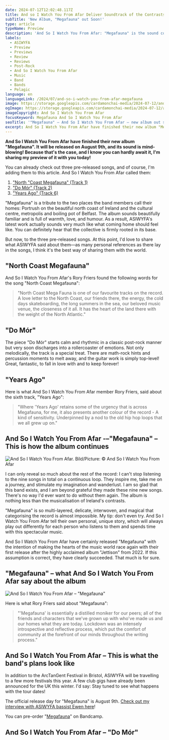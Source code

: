 ```yaml
---
date: 2024-07-12T12:02:48.117Z
title: And so I Watch You From Afar Deliver Soundtrack of the Contrasts of Ireland
subTitle: 'New Album, "Megafauna" out Soon!'
type: article
typeName: Preview
description: 'And So I Watch You From Afar: "Megafauna" is the sound collective’s newest, groundbreaking album. Check it out here and find out everything about it!'
labels:
  - ASIWYFA
  - Preview
  - Previews
  - Review
  - Reviews
  - Post-Rock
  - And So I Watch You From Afar
  - Music
  - Band
  - Bands
  - Pelagic
language: en
languageLink: /2024/07/and-so-i-watch-you-from-afar-megafauna
image: https://storage.googleapis.com/cardamonchai-media/2024-07-12/and-so-i-watch-you-from-afar-megafauna-soundsvegan-com-1-jpg-imagine-d8d8d8_878787_1024_768/640.webp
ogImage: https://storage.googleapis.com/cardamonchai-media/2024-07-12/and-so-i-watch-you-from-afar-megafauna-soundsvegan-com-og-jpg-imagine-282828_7a7a7a_1200_628/640.webp
imageCopyright: And So I Watch You From Afar
focusKeyword: Megafauna And So I Watch You From Afar
seoTitle: '"Megafauna" – And So I Watch You From Afar – new album out soon!'
excerpt: And So I Watch You From Afar have finished their new album "Megafauna". It will be released on August 9th, and its sound is mind-blowing! Because that's the case, and I know you can hardly await it, I'm sharing my preview of it with you today! As a special goodie you can already listen to the first three songs here!
---
```


**And So I Watch You From Afar have finished their new album "Megafauna". It will be released on August 9th, and its sound is mind-blowing! Because that's the case, and I know you can hardly await it, I'm sharing my preview of it with you today!**

You can already check out three pre-released songs, and of course, I'm adding them to this article. And So I Watch You From Afar called them:

1. ["North "Coast Megafauna" (Track 1)](#north-coast-megafauna)
2. ["Do Mór" (Track 2)](#do-mor)
3. ["Years Ago" (Track 6)](#years-ago)

"Megafauna" is a tribute to the two places the band members call their homes: Portrush on the beautiful north coast of Ireland and the cultural centre, metropolis and boiling pot of Belfast. The album sounds beautifully familiar and is full of warmth, love, and humour. As a result, ASIWYFA's latest work actually sounds very much like what coming home should feel like. You can definitely hear that the collective is firmly rooted in its base.

But now, to the three pre-released songs. At this point, I'd love to share what ASIWYFA said about them—as many personal references as there lay in the songs, I think it's the best way of sharing them with the world.

<div id="north-coast-megafauna"></div>

## "North Coast Megafauna"

And So I Watch You From Afar's Rory Friers found the following words for the song "North Coast Megafauna":

> "North Coast Mega Fauna is one of our favourite tracks on the record. A love letter to the North Coast, our friends there, the energy, the cold days skateboarding, the long summers in the sea, our beloved music venue, the closeness of it all. It has the heart of the land there with the weight of the North Atlantic."

<YouTube id="9R3glhZ_NDE" />

<div id="do-mor"></div>

## "Do Mór"

The piece "Do Mór" starts calm and rhythmic in a classic post-rock manner but very soon discharges into a rollercoaster of emotions. Not only melodically, the track is a special treat. There are math-rock hints and percussion moments to melt away, and the guitar work is simply top-level! Great, fantastic, to fall in love with and to keep forever!

<YouTube id="zyl24yWe2fk" />

<div id="years-ago"></div>

## "Years Ago"

Here is what And So I Watch You From Afar member Rory Friers, said about the sixth track, "Years Ago":

> "Where 'Years Ago' retains some of the urgency that is across Megafauna, for me, it also presents another colour of the record - A kind of sensitivity. Underpinned by a nod to the old hip hop loops that we all grew up on."

<YouTube id="C0zvNg8136w" />

## And So I Watch You From Afar -–"Megafauna" – This is how the album continues

![And So I Watch You From Afar. Bild/Picture: © And So I Watch You From Afar](https://storage.googleapis.com/cardamonchai-media/2024-07-12/and-so-i-watch-you-from-afar-megafauna-soundsvegan-com-2-jpg-imagine-f8f8f8_d7d7d7_1024_768/640.webp 'And So I Watch You From Afar. Bild/Picture: © And So I Watch You From Afar')

I can only reveal so much about the rest of the record: I can't stop listening to the nine songs in total on a continuous loop. They inspire me, take me on a journey, and stimulate my imagination and wanderlust. I am so glad that this band exists, and I am beyond grateful they made these nine new songs. There's no way I'd ever want to do without them again. The album is nothing less than the musicalisation of Ireland's contrasts.

"Megafauna" is so multi-layered, delicate, interwoven, and magical that categorising the record is almost impossible. My tip: don't even try. And So I Watch You From Afar tell their own personal, unique story, which will always play out differently for each person who listens to them and spends time with this spectacular music.

And So I Watch You From Afar have certainly released "Megafauna" with the intention of making the hearts of the music world race again with their first release after the highly acclaimed album "Jettison" from 2022. If this assumption is correct, they have clearly succeeded. That much is for sure.

## "Megafauna" – what And So I Watch You From Afar say about the album

![And So I Watch You From Afar – "Megafauna"](https://storage.googleapis.com/cardamonchai-media/2024-07-12/and-so-i-watch-you-from-afar-megafauna-soundsvegan-com-3-jpg-imagine-282828_585752_440_440/640.webp 'And So I Watch You From Afar – "Megafauna"')

Here is what Rory Friers said about "Megafauna":

> "'Megafauna' is essentially a distilled moniker for our peers; all of the friends and characters that we've grown up with who've made us and our homes what they are today. Lockdown was an intensely introspective and reflective process, which put the comfort of community at the forefront of our minds throughout the writing process."

## And So I Watch You From Afar – This is what the band's plans look like

In addition to the ArcTanGent Festival in Bristol, ASIWYFA will be travelling to a few more festivals this year. A few club gigs have already been announced for the UK this winter. I'd say: Stay tuned to see what happens with the tour dates!

The official release day for "Megafauna" is August 9th. [Check out my interview with ASIWYFA bassist Ewen here](/2024/08/and-so-i-watch-you-from-afar-interview-en/)!

You can pre-order "[Megafauna](<](https://asiwyfa.bandcamp.com/album/megafauna)>)" on Bandcamp.

## And So I Watch You From Afar – "Do Mór"

<YouTube id="zyl24yWe2fk" />
